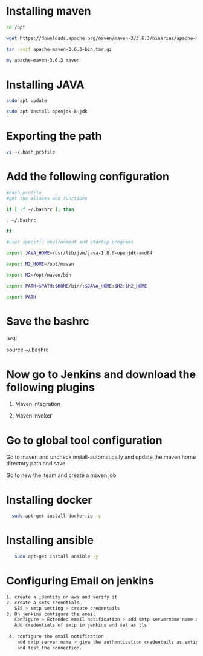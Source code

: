 # Installing maven

```sh
cd /opt

wget https://downloads.apache.org/maven/maven-3/3.6.3/binaries/apache-maven-3.6.3-bin.tar.gz

tar -xvzf apache-maven-3.6.3-bin.tar.gz

mv apache-maven-3.6.3 maven
```

# Installing JAVA

```sh
sudo apt update

sudo apt install openjdk-8-jdk
```

# Exporting the path

```sh
vi ~/.bash_profile
```



# Add the following configuration 

```sh
#bash_profile
#get the aliases and functions

if [ -f ~/.bashrc ]; then

. ~/.bashrc

fi

#user specific environment and startup programs

export JAVA_HOME=/usr/lib/jvm/java-1.8.0-openjdk-amd64

export M2_HOME=/opt/maven

export M2=/opt/maven/bin

export PATH=$PATH:$HOME/bin/:$JAVA_HOME:$M2:$M2_HOME

export PATH
```


# Save the bashrc 

:wq!

source  ~/.bashrc

# Now go to Jenkins and download the following plugins

1. Maven integration 

2. Maven invoker


# Go to global tool configuration 

Go to maven and uncheck install-automatically and update the maven home directory path and save 


 Go to new the iteam and create a maven job


 # Installing docker 

 ```sh
   sudo apt-get install docker.io -y
```

 # Installing ansible 
 
```sh
   sudo apt-get install ansible -y
```

 # Configuring Email on jenkins

```sh
1. create a identity on aws and verify it
2. create a smts crendtials
   SES > smtp setting > create credentails
3. On jenkins configure the email 
   Configure > Extended email notification > add smtp servername name and ports as 587
   Add credentials of smtp in jenkins and set as tls 
 
 4. configure the email notification
    add smtp server name > give the authentication credentails as smtip username and password > set port as 587 and enable tls
    and test the connection.
```
  


  








